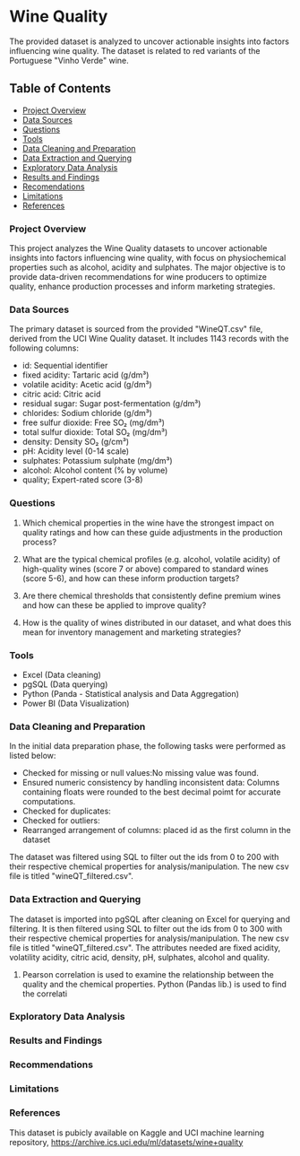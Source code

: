 # Wine Quality
The provided dataset is analyzed to uncover actionable insights into factors influencing wine quality. The dataset is related to red variants of the Portuguese "Vinho Verde" wine.

## Table of Contents

- [Project Overview](#project-overview)
- [Data Sources](#data-sources)
- [Questions](#questions)
- [Tools](#tools)
- [Data Cleaning and Preparation](#data-cleaning-and-preparation)
- [Data Extraction and Querying](#data-extraction-and-querying)
- [Exploratory Data Analysis](#exploratory-data-analysis)
- [Results and Findings](#results-and-findings)
- [Recomendations](#recommendations)
- [Limitations](#limitations)
- [References](#references)

### Project Overview
This project analyzes the Wine Quality datasets to uncover actionable insights into factors influencing wine quality, with focus on physiochemical properties such as alcohol, acidity and sulphates. The major objective is to provide data-driven recommendations for wine producers to optimize quality, enhance production processes and inform marketing strategies.

### Data Sources
The primary dataset is sourced from the provided "WineQT.csv" file, derived from the UCI Wine Quality dataset. It includes 1143 records with the following columns:

- id: Sequential identifier
- fixed acidity: Tartaric acid (g/dm³)
- volatile acidity: Acetic acid (g/dm³)
- citric acid: Citric acid
- residual sugar: Sugar post-fermentation (g/dm³)
- chlorides: Sodium chloride (g/dm³)
- free sulfur dioxide: Free SO₂ (mg/dm³)
- total sulfur dioxide: Total SO₂ (mg/dm³)
- density: Density SO₂ (g/cm³)
- pH: Acidity level (0-14 scale)
- sulphates: Potassium sulphate (mg/dm³)
- alcohol: Alcohol content (% by volume)
- quality; Expert-rated score (3-8)

### Questions
1. Which chemical properties in the wine have the strongest impact on quality ratings and how can these guide adjustments in the production process?
   
2. What are the typical chemical profiles (e.g. alcohol, volatile acidity) of high-quality wines (score 7 or above) compared to standard wines (score 5-6), and how can these inform production targets?

3. Are there chemical thresholds that consistently define premium wines and how can these be applied to improve quality?

4. How is the quality of wines distributed in our dataset, and what does this mean for inventory management and marketing strategies?

### Tools
- Excel (Data cleaning)
- pgSQL (Data querying)
- Python (Panda - Statistical analysis and Data Aggregation)
- Power BI (Data Visualization)

### Data Cleaning and Preparation
In the initial data preparation phase, the following tasks were performed as listed below:

- Checked for missing or null values:No missing value was found.
- Ensured numeric consistency by handling inconsistent data:  Columns containing floats were rounded to the best decimal poimt for accurate computations.
- Checked for duplicates:
- Checked for outliers: 
- Rearranged arrangement of columns: placed id as the first column in the dataset

The dataset was filtered using SQL to filter out the ids from 0 to 200 with their respective chemical properties for analysis/manipulation. The new csv file is titled "wineQT_filtered.csv".

### Data Extraction and Querying
The dataset is imported into pgSQL after cleaning on Excel for querying and filtering. It is then filtered using SQL to filter out the ids from 0 to 300 with their respective chemical properties for analysis/manipulation. The new csv file is titled "wineQT_filtered.csv". The attributes needed are fixed acidity, volatility acidity, citric acid, density, pH, sulphates, alcohol and quality.

1. Pearson correlation is used to examine the relationship between the quality and the chemical properties. Python (Pandas lib.) is used to find the correlati

### Exploratory Data Analysis

### Results and Findings

### Recommendations


### Limitations

### References
This dataset is pubicly available on Kaggle and UCI machine learning repository, https://archive.ics.uci.edu/ml/datasets/wine+quality
